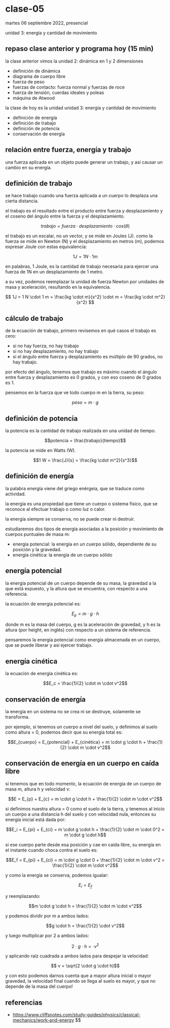# clase-05

martes 06 septiembre 2022, presencial

unidad 3: energía y cantidad de movimiento

## repaso clase anterior y programa hoy (15 min)

la clase anterior vimos la unidad 2: dinámica en 1 y 2 dimensiones

- definición de dinámica
- diagrama de cuerpo libre
- fuerza de peso
- fuerzas de contacto: fuerza normal y fuerzas de roce
- fuerza de tensión, cuerdas ideales y poleas
- máquina de Atwood

la clase de hoy es la unidad unidad 3: energía y cantidad de movimiento

- definición de energía
- definición de trabajo
- definición de potencia
- conservación de energía

## relación entre fuerza, energía y trabajo

una fuerza aplicada en un objeto puede generar un trabajo, y así causar un cambio en su energía.

## definición de trabajo

se hace trabajo cuando una fuerza aplicada a un cuerpo lo desplaza una cierta distancia.

el trabajo es el resultado entre el producto entre fuerza y desplazamiento y el coseno del ángulo entre la fuerza y el desplazamiento.

$$trabajo = fuerza \cdot desplazamiento \cdot cos(\theta)$$

el trabajo es un escalar, no un vector, y se mide en Joules (J). como la fuerza se mide en Newton (N) y el desplazamiento en metros (m), podemos expresar Joule con estas equivalencia:

$$ 1 J = 1 N \cdot 1 m$$

en palabras, 1 Joule, es la cantidad de trabajo necesaria para ejercer una fuerza de 1N en un desplazamiento de 1 metro.

a su vez, podemos reemplazar la unidad de fuerza Newton por unidades de masa y aceleración, resultando en la equivalencia.

$$ 1J = 1 N \cdot 1 m = \frac{kg \cdot m}{s^2} \cdot m = \frac{kg \cdot m^2}{s^2} $$

## cálculo de trabajo

de la ecuación de trabajo, primero revisemos en qué casos el trabajo es cero:

- si no hay fuerza, no hay trabajo
- si no hay desplazamiento, no hay trabajo
- si el ángulo entre fuerza y desplazamiento es múltiplo de 90 grados, no hay trabajo.

por efecto del ángulo, tenemos que trabajo es máximo cuando el ángulo entre fuerza y desplazamiento es 0 grados, y con eso coseno de 0 grados es 1.

pensemos en la fuerza que ve todo cuerpo m en la tierra, su peso:

$$peso = m \cdot g$$

## definición de potencia

la potencia es la cantidad de trabajo realizada en una unidad de tiempo.

$$potencia = \frac{trabajo}{tiempo}$$

la potencia se mide en Watts (W).

$$1 W = \frac{J}{s} = \frac{kg \cdot m^2}{s^3}$$

## definición de energía

la palabra energía viene del griego enérgeia, que se traduce como actividad.

la energía es una propiedad que tiene un cuerpo o sistema físico, que se reconoce al efectuar trabajo o como luz o calor.

la energía siempre se conserva, no se puede crear ni destruir.

estudiaremos dos tipos de energía asociadas a la posición y movimiento de cuerpos puntuales de masa m:

- energía potencial: la energía en un cuerpo sólido, dependiente de su posición y la gravedad.
- energía cinética: la energía de un cuerpo sólido

## energía potencial

la energía potencial de un cuerpo depende de su masa, la gravedad a la que está expuesto, y la altura que se encuentra, con respecto a una referencia.

la ecuación de energía potencial es:

$$E_p = m \cdot g \cdot h$$

donde m es la masa del cuerpo, g es la aceleración de gravedad, y h es la altura (por height, en inglés) con respecto a un sistema de referencia.

pensaremos la energía potencial como energía almacenada en un cuerpo, que se puede liberar y así ejercer trabajo.

## energía cinética

la ecuación de energía cinética es:

$$E_c = \frac{1}{2} \cdot m \cdot v^2$$

## conservación de energía

la energía en un sistema no se crea ni se destruye, solamente se transforma.

por ejemplo, si tenemos un cuerpo a nivel del suelo, y definimos al suelo como altura = 0, podemos decir que su energía total es:

$$E_{cuerpo} = E_{potencial} + E_{cinética} = m \cdot g \cdot h + \frac{1}{2} \cdot m \cdot v^2$$

## conservación de energía en un cuerpo en caída libre

si tenemos que en todo momento, la ecuación de energía de un cuerpo de masa m, altura h y velocidad v:

$$E = E_{p} + E_{c} = m \cdot g \cdot h + \frac{1}{2} \cdot m \cdot v^2$$

si definimos nuestra altura = 0 como el suelo de la tierra, y tenemos al inicio un cuerpo a una distancia h del suelo y con velocidad nula, entonces su energía inicial está dada por:

$$E_i = E_{pi} + E_{ci} = m \cdot g \cdot h + \frac{1}{2} \cdot m \cdot 0^2 =  m \cdot g \cdot h$$

si ese cuerpo parte desde esa posición y cae en caída libre, su energía en el instante cuando choca contra el suelo es:

$$E_f = E_{pi} + E_{ci} = m \cdot g \cdot 0 + \frac{1}{2} \cdot m \cdot v^2 = \frac{1}{2} \cdot m \cdot v^2$$

y como la energía se conserva, podemos igualar:

$$E_i = E_f$$

y reemplazando:

$$m \cdot g \cdot h = \frac{1}{2} \cdot m \cdot v^2$$

y podemos dividir por m a ambos lados:

$$g \cdot h = \frac{1}{2} \cdot v^2$$

y luego multiplicar por 2 a ambos lados:

$$2 \cdot g \cdot h = \cdot v^2$$

y aplicando raíz cuadrada a ambos lados para despejar la velocidad:

$$ v = \sqrt(2 \cdot g \cdot h)$$

y con esto podemos darnos cuenta que a mayor altura inicial o mayor gravedad, la velocidad final cuando se llega al suelo es mayor, y que no depende de la masa del cuerpo!

## referencias

- https://www.cliffsnotes.com/study-guides/physics/classical-mechanics/work-and-energy
  $$

